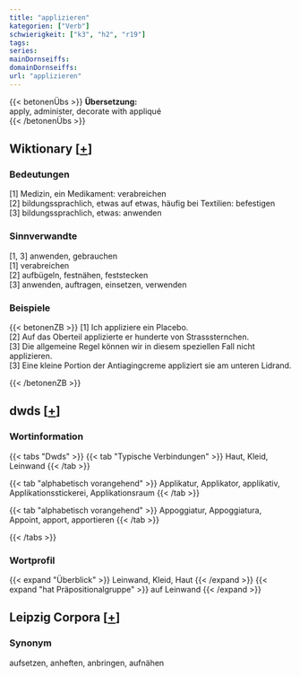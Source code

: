 ```yaml
---
title: "applizieren"
kategorien: ["Verb"]
schwierigkeit: ["k3", "h2", "r19"]
tags:
series:
mainDornseiffs:
domainDornseiffs:
url: "applizieren"
---
```


{{< betonenÜbs >}}
**Übersetzung:**  
apply, administer, decorate with appliqué  
{{< /betonenÜbs >}}

## Wiktionary [[+](https://de.wiktionary.org/wiki/applizieren)]

### Bedeutungen
[1] Medizin, ein Medikament: verabreichen  
[2] bildungssprachlich, etwas auf etwas, häufig bei Textilien: befestigen  
[3] bildungssprachlich, etwas: anwenden  

### Sinnverwandte
[1, 3] anwenden, gebrauchen  
[1] verabreichen  
[2] aufbügeln, festnähen, feststecken  
[3] anwenden, auftragen, einsetzen, verwenden  

### Beispiele
{{< betonenZB >}}
[1] Ich appliziere ein Placebo.  
[2] Auf das Oberteil applizierte er hunderte von Strasssternchen.  
[3] Die allgemeine Regel können wir in diesem speziellen Fall nicht applizieren.  
[3] Eine kleine Portion der Antiagingcreme appliziert sie am unteren Lidrand.  

{{< /betonenZB >}}


## dwds [[+](https://www.dwds.de/wb/applizieren)]

### Wortinformation
{{< tabs "Dwds" >}}
{{< tab "Typische Verbindungen" >}}
Haut, Kleid, Leinwand
{{< /tab >}}

{{< tab "alphabetisch vorangehend" >}}
Applikatur, Applikator, applikativ, Applikationsstickerei, Applikationsraum
{{< /tab >}}

{{< tab "alphabetisch vorangehend" >}}
Appoggiatur, Appoggiatura, Appoint, apport, apportieren
{{< /tab >}}

{{< /tabs >}}

### Wortprofil
{{< expand "Überblick" >}} Leinwand, Kleid, Haut {{< /expand >}}
{{< expand "hat Präpositionalgruppe" >}} auf Leinwand {{< /expand >}}

## Leipzig Corpora [[+](https://corpora.uni-leipzig.de/en/res?word=applizieren&corpusId=deu_newscrawl-public_2018)]


### Synonym
aufsetzen, anheften, anbringen, aufnähen

